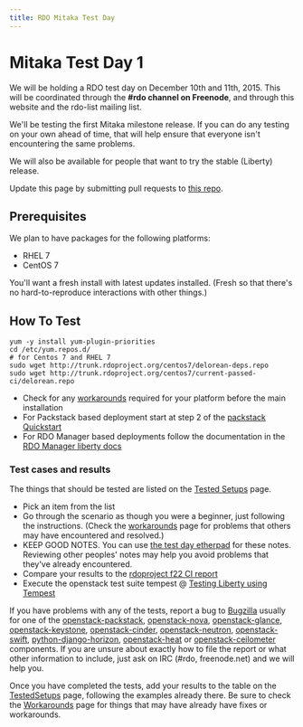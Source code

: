 ```yaml
---
title: RDO Mitaka Test Day
---
```


# Mitaka Test Day 1

We will be holding a RDO test day on December 10th and 11th, 2015.
This will be coordinated through the **#rdo channel on Freenode**, and
through this website and the rdo-list mailing list.

We'll be testing the first Mitaka milestone release. If you can do
any testing on your own ahead of time, that will help ensure that
everyone isn't encountering the same problems.

We will also be available for people that want to try the stable
(Liberty) release.

Update this page by submitting pull requests to [this
repo](https://github.com/redhat-openstack/website).

## Prerequisites

We plan to have packages for the following platforms:

* RHEL 7
* CentOS 7

You'll want a fresh install with latest updates installed.
(Fresh so that there's no hard-to-reproduce interactions with other things.)

## How To Test

    yum -y install yum-plugin-priorities
    cd /etc/yum.repos.d/
    # for Centos 7 and RHEL 7
    sudo wget http://trunk.rdoproject.org/centos7/delorean-deps.repo
    sudo wget http://trunk.rdoproject.org/centos7/current-passed-ci/delorean.repo

* Check for any [workarounds](/testday/workarounds-mitaka-01) required for your platform before the main installation
* For Packstack based deployment start at step 2 of the [packstack Quickstart](/install/quickstart#Step_2:_Install_Packstack_Installer)
* For RDO Manager based deployments follow the documentation in the [RDO Manager liberty docs](https://repos.fedorapeople.org/repos/openstack-m/rdo-manager-docs/liberty/)

### Test cases and results

The things that should be tested are listed on the [Tested Setups](/testday/testedsetups-mitaka-01) page.

* Pick an item from the list
* Go through the scenario as though you were a beginner, just following the instructions. (Check the [workarounds](/testday/workarounds-mitaka-01) page for problems that others may have encountered and resolved.)
* KEEP GOOD NOTES. You can use [the test day etherpad](https://etherpad.openstack.org/p/rdo-test-days-mitaka-m1) for these notes. Reviewing other peoples' notes may help you avoid problems that they've already encountered.
* Compare your results to the [rdoproject f22 CI report](http://trunk.rdoproject.org/f22/report.html)
* Execute the openstack test suite tempest @ [Testing Liberty using Tempest](/uncategorized/testing-liberty-using-tempest/)

If you have problems with any of the tests, report a bug to [Bugzilla](https://bugzilla.redhat.com) usually for one of the
[openstack-packstack](https://bugzilla.redhat.com/enter_bug.cgi?product=RDO&component=openstack-packstack),
[openstack-nova](https://bugzilla.redhat.com/enter_bug.cgi?product=RDO&component=openstack-nova), [openstack-glance](https://bugzilla.redhat.com/enter_bug.cgi?product=RDO&component=openstack-glance), [openstack-keystone](https://bugzilla.redhat.com/enter_bug.cgi?product=RDO&component=openstack-keystone), [openstack-cinder](https://bugzilla.redhat.com/enter_bug.cgi?product=RDO&component=openstack-cinder),
[openstack-neutron](https://bugzilla.redhat.com/enter_bug.cgi?product=RDO&component=openstack-neutron), [openstack-swift](https://bugzilla.redhat.com/enter_bug.cgi?product=RDO&component=openstack-swift),  [python-django-horizon](https://bugzilla.redhat.com/enter_bug.cgi?product=RDO&component=python-django-horizon), [openstack-heat](https://bugzilla.redhat.com/enter_bug.cgi?product=RDO&component=openstack-heat) or [openstack-ceilometer](https://bugzilla.redhat.com/enter_bug.cgi?product=RDO&component=openstack-ceilometer) components. If you are unsure about exactly how to file the report or what other information to include, just ask on IRC (#rdo, freenode.net)  and we will help you.

Once you have completed the tests, add your results to the table on the [TestedSetups](/testday/testedsetups-mitaka-01) page, following the examples already there. Be sure to check the [Workarounds](/testday/workarounds-mitaka-01) page for things that may have already have fixes or workarounds.
